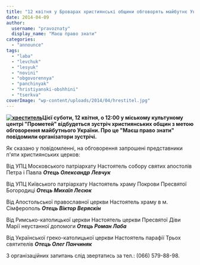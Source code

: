```yaml
---
title: "12 квітня у Броварах християнські общини обговорять майбутнє України"
date: 2014-04-09
author: 
  username: "pravoznaty"
  display_name: "Маєш право знати"
categories: 
  - "announce"
tags: 
  - "laba"
  - "levchuk"
  - "lesyuk"
  - "novini"
  - "obgovorennya"
  - "panchinyak"
  - "hristiyanski-obshhini"
  - "tserkva"
coverImage: "wp-content/uploads/2014/04/hrestitel.jpg"
---
```


**[![хреститель](https://mpz.brovary.org/wp-content/uploads/2014/04/hrestitel.jpg)](https://mpz.brovary.org/wp-content/uploads/2014/04/hrestitel.jpg)Цієї суботи, 12 квітня, о 12:00 у міському культуному центрі "Прометей" відбудеться зустріч християнських общин з метою обговорення майбутнього України. Про це "Маєш право знати" повідомили організатори зустрічі.**

Як сказано у повідомленні, на обговорення запрошені представники п'яти християнських церков:

Від УПЦ Московського патріархату Настоятель собору святих апостолів Петра і Павла _**Отець Олександр Левчук**_

Від УПЦ Київського патріархату Настоятель храму Покрови Пресвятої Богородиці _**Отець Михаїл Лесюк**_

Від Апостольської православної церкви Настоятель храму в м. Сімферополь _**Отець Віктор Веряскін**_

Від Римсько-католицької церкви Настоятель церкви Пресвятої Діви Марії неустанної допомоги _**Отець Роман Лаба**_

Від Української греко-католицької церкви Настоятель парафії Трьох святителів _**Отець Олег Панчиняк**_

З організаційних запитань слід звертатись за тел.: (066) 579-88-98.
